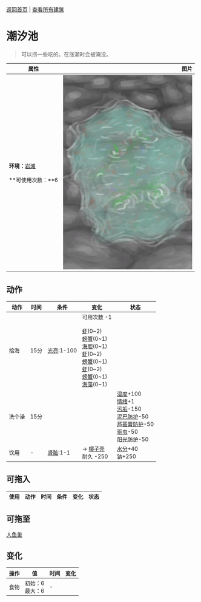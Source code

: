 [返回首页](index.md)   |  [查看所有建筑](building.md)
# 潮汐池  
> 可以捞一些吃的。在涨潮时会被淹没。  
  
  属性  |   图片   
 ----  |  ----:   
 **环境：**[岩滩](Rocks.md)<br><br>**可使用次数：**6  |  ![](Sprite/TidePool.png)   
  
## 动作  
动作  |  时间  |  条件  |  变化  |  状态  
----  |  ----  |  ----  |  ----  |  ----  
拾海  |  15分  |  [光亮](Light.md):1-100  |  可用次数  -1<br><br>[虾](Prawns.md)(0~2)<br>[螃蟹](Crab.md)(0~1)<br>[海胆](Urchin.md)(0~1)<br>[虾](Prawns.md)(0~2)<br>[螃蟹](Crab.md)(0~1)<br>[虾](Prawns.md)(0~2)<br>[螃蟹](Crab.md)(0~1)<br>[海藻](Seaweed.md)(0~1)  |    
洗个澡  |  15分  |    |    |  [湿度](Wetness.md)+100<br>[情绪](Morale.md)+1<br>[污垢](Filth.md)-150<br>[泥巴防护](MudProtection.md)-50<br>[芦荟膏防护](AloeVeraGelProtection.md)-50<br>[驱虫](BugRepellentApplied.md)-50<br>[阳光防护](SunProtection.md)-50  
饮用  |  -  |  [肾脏](IfKidneys.md):1-1  |  → [椰子壳](CoconutShell.md)<br>耐久  -250<br>  |  [水分](Hydration.md)+40<br>[钠](Sodium.md)+250  
## 可拖入  
使用  |  动作  |  时间  |  条件  |  变化  |  状态  
----  |  ----  |  ----  |  ----  |  ----  |  ----  
## 可拖至  
[人鱼巢](MermaidNest.md)  
## 变化  
操作  |  值  |  时间  |  变化  
----  |  ----  |  ----  |  ----  
食物  |  初始：6<br>最大：6  |  -  |    
